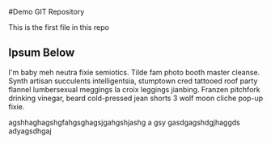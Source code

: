 #Demo GIT Repository

This is the first file in this repo

## Ipsum Below

I'm baby meh neutra fixie semiotics. Tilde fam photo booth master cleanse. Synth artisan succulents intelligentsia, stumptown cred tattooed roof party flannel lumbersexual meggings la croix leggings jianbing. Franzen pitchfork drinking vinegar, beard cold-pressed jean shorts 3 wolf moon cliche pop-up fixie.

agshhaghagshgfahgsghagsjgahgshjashg a gsy gasdgagshdgjhaggds adyagsdhgaj
